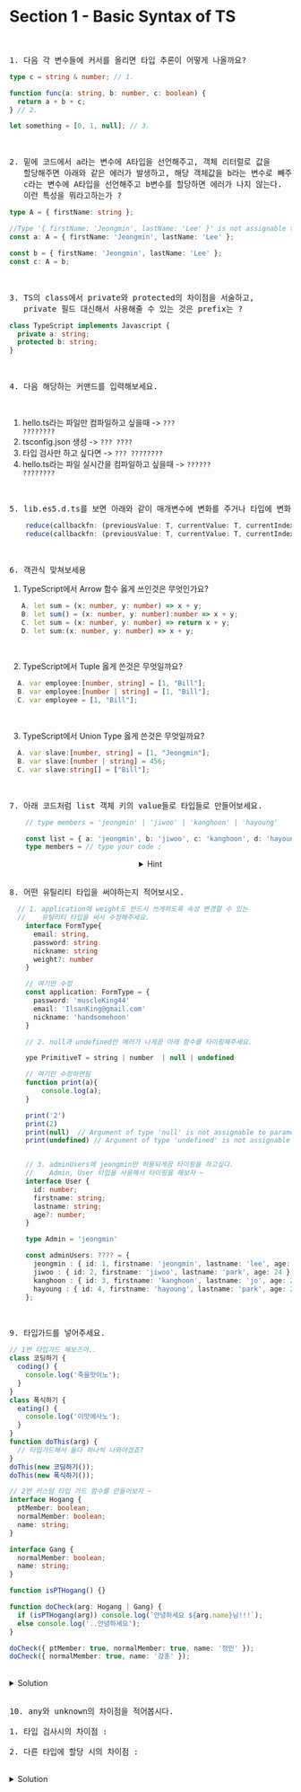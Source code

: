 # Section 1 - Basic Syntax of TS

<br>

<pre>1. 다음 각 변수들에 커서를 올리면 타입 추론이 어떻게 나올까요? </pre>

```typescript
type c = string & number; // 1.

function func(a: string, b: number, c: boolean) {
  return a + b + c;
} // 2.

let something = [0, 1, null]; // 3.
```

<br>

<pre>2. 밑에 코드에서 a라는 변수에 A타입을 선언해주고, 객체 리터럴로 값을<br>   할당해주면 아래와 같은 에러가 발생하고, 해당 객체값을 b라는 변수로 빼주고,<br>   c라는 변수에 A타입을 선언해주고 b변수를 할당하면 에러가 나지 않는다.<br>   이런 특성을 뭐라고하는가 ?</pre>

```typescript
type A = { firstName: string };

//Type '{ firstName: 'Jeongmin', lastName: 'Lee' }' is not assignable to type 'A'.
const a: A = { firstName: 'Jeongmin', lastName: 'Lee' };

const b = { firstName: 'Jeongmin', lastName: 'Lee' };
const c: A = b;
```

<br>

<pre>3. TS의 class에서 private와 protected의 차이점을 서술하고, 
   private 필드 대신해서 사용해줄 수 있는 것은 prefix는 ? </pre>

```typescript
class TypeScript implements Javascript {
  private a: string;
  protected b: string;
}
```

<br>

<pre>4. 다음 해당하는 커맨드를 입력해보세요. </pre>

<br>

1. hello.ts라는 파일만 컴파일하고 싶을때 -> <code>??? ????????</code><br>
2. tsconfig.json 생성 -> <code>??? ????</code> <br>
3. 타입 검사만 하고 싶다면 -> <code>??? ????????</code> <br>
4. hello.ts라는 파일 실시간을 컴파일하고 싶을때 -> <code>?????? ????????</code>

<br>

<pre>5. lib.es5.d.ts를 보면 아래와 같이 매개변수에 변화를 주거나 타입에 변화를 주어 다른 버전의 같은 함수를 정의해 놓는 것을 뭐라고 하나요? </pre>

```typescript
    reduce(callbackfn: (previousValue: T, currentValue: T, currentIndex: number, array: readonly T[]) => T): T;
    reduce(callbackfn: (previousValue: T, currentValue: T, currentIndex: number, array: readonly T[]) => T, initialValue: T): T;
```

<br>

<pre>6. 객관식 맞쳐보세용 </pre>

1. TypeScript에서 Arrow 함수 옳게 쓰인것은 무엇인가요?

```typescript
   A. let sum = (x: number, y: number) => x + y;
   B. let sum() = (x: number, y: number):number => x + y;
   C. let sum = (x: number, y: number) => return x + y;
   D. let sum:(x: number, y: number) => x + y;
```

<br>

2. TypeScript에서 Tuple 옳게 쓴것은 무엇일까요?

```typescript
  A. var employee:[number, string] = [1, "Bill"];
  B. var employee:[number | string] = [1, "Bill"];
  C. var employee = [1, "Bill"];
```

<br>

3. TypeScript에서 Union Type 옳게 쓴것은 무엇일까요?

```typescript
  A. var slave:[number, string] = [1, "Jeongmin"];
  B. var slave:[number | string] = 456;
  C. var slave:string[] = ["Bill"];
```

<br>

<pre>7. 아래 코드처럼 list 객체 키의 value들로 타입들로 만들어보세요.</pre>

```typescript
    // type members = 'jeongmin' | 'jiwoo' | 'kanghoon' | 'hayoung'

    const list = { a: 'jeongmin', b: 'jiwoo', c: 'kanghoon', d: 'hayoung' } as const
    type members = // type your code ;
```

<div align="center">
  <details>
    <summary>Hint</summary>
    <pre>keyof 와 typeof 사용해보세요.</pre>
  </details>
</div>

<br>

<pre>8. 어떤 유틸리티 타입을 써야하는지 적어보시오.</pre>

```typescript
  // 1. application에 weight도 반드시 쓰게하도록 속성 변경할 수 있는
  //    유틸리티 타입을 써서 수정해주세요.
    interface FormType{
      email: string,
      password: string
      nickname: string
      weight?: number
    }

    // 여기만 수정
    const application: FormType = {
      password: 'muscleKing44'
      email: 'IlsanKing@gmail.com'
      nickname: 'handsomehoon'
    }

    // 2. null과 undefined만 에러가 나게끔 아래 함수를 타이핑해주세요.

    ype PrimitiveT = string | number  | null | undefined

    // 여기만 수정하면됨
    function print(a){
        console.log(a);
    }

    print('2')
    print(2)
    print(null)  // Argument of type 'null' is not assignable to parameter of type
    print(undefined) // Argument of type 'undefined' is not assignable to parameter of type


    // 3. adminUsers에 jeongmin만 허용되게끔 타이핑을 하고싶다.
    //    Admin, User 타입을 사용해서 타이핑을 해보자 ~
    interface User {
      id: number;
      firstname: string;
      lastname: string;
      age?: number;
    }

    type Admin = 'jeongmin'

    const adminUsers: ???? = {
      jeongmin : { id: 1, firstname: 'jeongmin', lastname: 'lee', age: 26 },
      jiwoo : { id: 2, firstname: 'jiwoo', lastname: 'park', age: 24 },
      kanghoon : { id: 3, firstname: 'kanghoon', lastname: 'jo', age: 28 },
      hayoung : { id: 4, firstname: 'hayoung', lastname: 'park', age: 24 },
    };
```

<br>

<pre>9. 타입가드를 넣어주세요. </pre>

```typescript
// 1번 타입가드 해보즈아..
class 코딩하기 {
  coding() {
    console.log('죽을맛이노');
  }
}
class 폭식하기 {
  eating() {
    console.log('이맛에사노');
  }
}
function doThis(arg) {
  // 타입가드해서 둘다 하나씩 나와야겠죠?
}
doThis(new 코딩하기());
doThis(new 폭식하기());

// 2번 커스텀 타입 가드 함수를 만들어보자 ~
interface Hogang {
  ptMember: boolean;
  normalMember: boolean;
  name: string;
}

interface Gang {
  normalMember: boolean;
  name: string;
}

function isPTHogang() {}

function doCheck(arg: Hogang | Gang) {
  if (isPTHogang(arg)) console.log(`안녕하세요 ${arg.name}님!!!`);
  else console.log('..안녕하세요');
}

doCheck({ ptMember: true, normalMember: true, name: '정민' });
doCheck({ normalMember: true, name: '강훈' });
```

<br>

<details>
  <summary>Solution</summary>

```typescript
// 1번 정답
function doThis(arg) {
  if (arg instanceof 코딩하기) arg.coding();
  else arg.eating();
}

//2번 정답
function isPTHogang(arg: any): arg is Hogang {
  return arg.ptMember !== undefined;
}
```

</details>

<br>

<pre>10. any와 unknown의 차이점을 적어봅시다.

1. 타입 검사시의 차이점 :

2. 다른 타입에 할당 시의 차이점 :</pre>
<br>

<details>
  <summary>Solution</summary>

<pre>1. any는 타입 검사를 느슨하게하기 때문에 그냥 넘어가지만,
    unknown같은 경우 컴파일러가 타입을 짚고 넘어가야한다고 에러가 납니다.

2. any는 어떤 타입에다가도 할당이 가능하지만,
   unknown은 어떤 Type Assertion (e.g <> or as)나 혹은 Type Narrowing(e.g 타입 가드)을 통한
   타입이 확정 되어야 할당이 가능합니다.</pre>

```typescript
let vAny: any = 10; // any 타입에는 어떤 것이든 할당 가능합니다.
let vUnknown: unknown = 10; // unknown 타입에는 어떤 것이든 할당 가능합니다.

let s1: string = vAny; // Any타입은 다른 어떤 타입에서도 할당 가능.
let s2: string = vUnknown; // 명확한 Type Assertion없이는 불가능.

vAny.method(); // any는 가능
vUnknown.method(); // 이 변수 타입에 대해 아는 것이 없기 때문에 실행 안됨.
```

</details>

<br>
